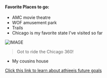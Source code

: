 
#### Favorite Places to go:
- AMC movie theatre 
- WOF amusement park
- Trails
- Chicago is my favorite state I’ve visited so far 

![IMAGE](https://360chicago.com/wp-content/uploads/2022/03/Inline-4_360-Willis-Tower-Comparison.jpg)
>Got to ride the Chicago 360!
- My cousins house 

[Click this link to learn about athieeis future goals](futuregoals.md)
